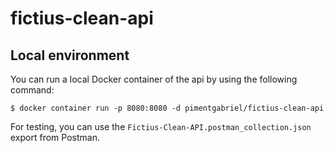 # fictius-clean-api

## Local environment

You can run a local Docker container of the api by using the following command:
```console
$ docker container run -p 8080:8080 -d pimentgabriel/fictius-clean-api
```
For testing, you can use the `Fictius-Clean-API.postman_collection.json` export from Postman.